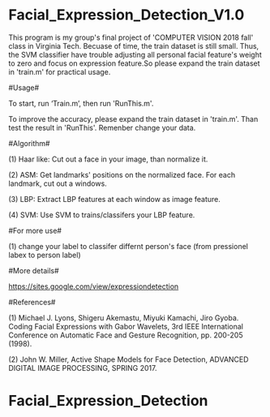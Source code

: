 # Facial_Expression_Detection_V1.0

This program is my group's final project of 'COMPUTER VISION 2018 fall' class in Virginia Tech. Becuase of time, the train dataset is still small. Thus, the SVM classifier have trouble adjusting all personal facial feature's weight to zero and focus on expression feature.So please expand the train dataset in 'train.m' for practical usage.


#Usage#

To start, run ‘Train.m’, then run 'RunThis.m'.

To improve the accuracy, please expand the train dataset in 'train.m'. Than test the result in 'RunThis'.
Remenber change your data.


#Algorithm#

(1) Haar like: Cut out a face in your image, than normalize it.

(2) ASM: Get landmarks' positions on the normalized face. For each landmark, cut out a windows.

(3) LBP: Extract LBP features at each window as image feature.

(4) SVM: Use SVM to trains/classifers your LBP feature.


#For more use#

(1) change your label to classifer differnt person's face (from pressionel labex to person label)


#More details#

https://sites.google.com/view/expressiondetection


#References#

(1) Michael J. Lyons, Shigeru Akemastu, Miyuki Kamachi, Jiro Gyoba. Coding Facial Expressions with Gabor Wavelets, 3rd IEEE International Conference on Automatic Face and Gesture Recognition, pp. 200-205 (1998). 

(2) John W. Miller, Active Shape Models for Face Detection, ADVANCED DIGITAL IMAGE PROCESSING, SPRING 2017. 
# Facial_Expression_Detection
